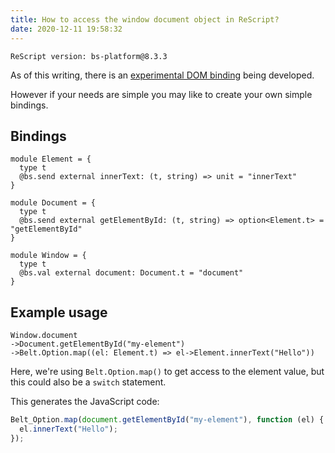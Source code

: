 ```yaml
---
title: How to access the window document object in ReScript?
date: 2020-12-11 19:58:32
---
```


```
ReScript version: bs-platform@8.3.3
```

As of this writing, there is an [experimental DOM binding](https://github.com/reasonml-community/bs-webapi-incubator) being developed.

However if your needs are simple you may like to create your own simple bindings.

## Bindings

```re
module Element = {
  type t
  @bs.send external innerText: (t, string) => unit = "innerText"
}

module Document = {
  type t
  @bs.send external getElementById: (t, string) => option<Element.t> = "getElementById"
}

module Window = {
  type t
  @bs.val external document: Document.t = "document"
}
```

## Example usage

```re
Window.document
->Document.getElementById("my-element")
->Belt.Option.map((el: Element.t) => el->Element.innerText("Hello"))
```

Here, we're using `Belt.Option.map()` to get access to the element value, but this could also be a `switch` statement.

This generates the JavaScript code:

```js
Belt_Option.map(document.getElementById("my-element"), function (el) {
  el.innerText("Hello");
});
```
